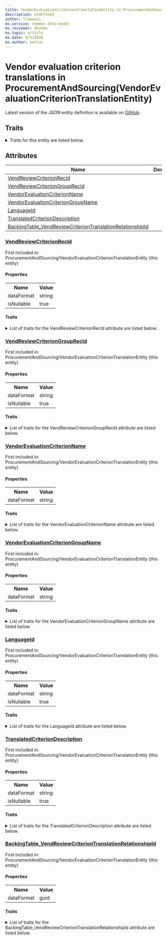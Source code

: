 ```yaml
---
title: VendorEvaluationCriterionTranslationEntity in ProcurementAndSourcing - Common Data Model | Microsoft Docs
description: undefined
author: llawwaii
ms.service: common-data-model
ms.reviewer: deonhe
ms.topic: article
ms.date: 8/5/2020
ms.author: weiluo
---
```


# Vendor evaluation criterion translations in ProcurementAndSourcing(VendorEvaluationCriterionTranslationEntity)

  
 Latest version of the JSON entity definition is available on <a href="https://github.com/Microsoft/CDM/tree/master/schemaDocuments/core/operationsCommon/Entities/SupplyChain/ProcurementAndSourcing/VendorEvaluationCriterionTranslationEntity.cdm.json" target="_blank">GitHub</a>.  

## Traits

<details>
<summary>Traits for this entity are listed below.  
</summary>

**is.CDM.entityVersion**  
  <table><tr><th>Parameter</th><th>Value</th><th>Data type</th><th>Explanation</th></tr><tr><td>versionNumber</td><td>"1.1"</td><td>string</td><td>semantic version number of the entity</td></tr></table>

**is.application.releaseVersion**  
  <table><tr><th>Parameter</th><th>Value</th><th>Data type</th><th>Explanation</th></tr><tr><td>releaseVersion</td><td>"10.0.13.0"</td><td>string</td><td>semantic version number of the application introducing this entity</td></tr></table>

**is.localized.displayedAs**  
  Holds the list of language specific display text for an object.  <table><tr><th>Parameter</th><th>Value</th><th>Data type</th><th>Explanation</th></tr><tr><td>localizedDisplayText</td><td><table><tr><th>languageTag</th><th>displayText</th></tr><tr><td>en</td><td>Vendor evaluation criterion translations</td></tr></table></td><td>entity</td><td>a reference to the constant entity holding the list of localized text</td></tr></table>

</details>

## Attributes

|Name|Description|First Included in Instance|
|---|---|---|
|[VendReviewCriterionRecId](#VendReviewCriterionRecId)||<a href="VendorEvaluationCriterionTranslationEntity.md" target="_blank">ProcurementAndSourcing/VendorEvaluationCriterionTranslationEntity</a>|
|[VendReviewCriterionGroupRecId](#VendReviewCriterionGroupRecId)||<a href="VendorEvaluationCriterionTranslationEntity.md" target="_blank">ProcurementAndSourcing/VendorEvaluationCriterionTranslationEntity</a>|
|[VendorEvaluationCriterionName](#VendorEvaluationCriterionName)||<a href="VendorEvaluationCriterionTranslationEntity.md" target="_blank">ProcurementAndSourcing/VendorEvaluationCriterionTranslationEntity</a>|
|[VendorEvaluationCriterionGroupName](#VendorEvaluationCriterionGroupName)||<a href="VendorEvaluationCriterionTranslationEntity.md" target="_blank">ProcurementAndSourcing/VendorEvaluationCriterionTranslationEntity</a>|
|[LanguageId](#LanguageId)||<a href="VendorEvaluationCriterionTranslationEntity.md" target="_blank">ProcurementAndSourcing/VendorEvaluationCriterionTranslationEntity</a>|
|[TranslatedCriterionDescription](#TranslatedCriterionDescription)||<a href="VendorEvaluationCriterionTranslationEntity.md" target="_blank">ProcurementAndSourcing/VendorEvaluationCriterionTranslationEntity</a>|
|[BackingTable_VendReviewCriterionTranslationRelationshipId](#BackingTable_VendReviewCriterionTranslationRelationshipId)||<a href="VendorEvaluationCriterionTranslationEntity.md" target="_blank">ProcurementAndSourcing/VendorEvaluationCriterionTranslationEntity</a>|

### <a href=#VendReviewCriterionRecId name="VendReviewCriterionRecId">VendReviewCriterionRecId</a>

First included in: ProcurementAndSourcing/VendorEvaluationCriterionTranslationEntity (this entity)  

#### Properties

<table><tr><th>Name</th><th>Value</th></tr><tr><td>dataFormat</td><td>string</td></tr><tr><td>isNullable</td><td>true</td></tr></table>

#### Traits

<details>
<summary>List of traits for the VendReviewCriterionRecId attribute are listed below.</summary>

**is.dataFormat.character**  
**is.dataFormat.big**  
**is.dataFormat.array**  
**is.nullable**  
The attribute value may be set to NULL.  

**is.dataFormat.character**  
**is.dataFormat.array**  
</details>

### <a href=#VendReviewCriterionGroupRecId name="VendReviewCriterionGroupRecId">VendReviewCriterionGroupRecId</a>

First included in: ProcurementAndSourcing/VendorEvaluationCriterionTranslationEntity (this entity)  

#### Properties

<table><tr><th>Name</th><th>Value</th></tr><tr><td>dataFormat</td><td>string</td></tr><tr><td>isNullable</td><td>true</td></tr></table>

#### Traits

<details>
<summary>List of traits for the VendReviewCriterionGroupRecId attribute are listed below.</summary>

**is.dataFormat.character**  
**is.dataFormat.big**  
**is.dataFormat.array**  
**is.nullable**  
The attribute value may be set to NULL.  

**is.dataFormat.character**  
**is.dataFormat.array**  
</details>

### <a href=#VendorEvaluationCriterionName name="VendorEvaluationCriterionName">VendorEvaluationCriterionName</a>

First included in: ProcurementAndSourcing/VendorEvaluationCriterionTranslationEntity (this entity)  

#### Properties

<table><tr><th>Name</th><th>Value</th></tr><tr><td>dataFormat</td><td>string</td></tr></table>

#### Traits

<details>
<summary>List of traits for the VendorEvaluationCriterionName attribute are listed below.</summary>

**is.dataFormat.character**  
**is.dataFormat.big**  
**is.dataFormat.array**  
**is.dataFormat.character**  
**is.dataFormat.array**  
</details>

### <a href=#VendorEvaluationCriterionGroupName name="VendorEvaluationCriterionGroupName">VendorEvaluationCriterionGroupName</a>

First included in: ProcurementAndSourcing/VendorEvaluationCriterionTranslationEntity (this entity)  

#### Properties

<table><tr><th>Name</th><th>Value</th></tr><tr><td>dataFormat</td><td>string</td></tr></table>

#### Traits

<details>
<summary>List of traits for the VendorEvaluationCriterionGroupName attribute are listed below.</summary>

**is.dataFormat.character**  
**is.dataFormat.big**  
**is.dataFormat.array**  
**is.dataFormat.character**  
**is.dataFormat.array**  
</details>

### <a href=#LanguageId name="LanguageId">LanguageId</a>

First included in: ProcurementAndSourcing/VendorEvaluationCriterionTranslationEntity (this entity)  

#### Properties

<table><tr><th>Name</th><th>Value</th></tr><tr><td>dataFormat</td><td>string</td></tr><tr><td>isNullable</td><td>true</td></tr></table>

#### Traits

<details>
<summary>List of traits for the LanguageId attribute are listed below.</summary>

**is.dataFormat.character**  
**is.dataFormat.big**  
**is.dataFormat.array**  
**is.nullable**  
The attribute value may be set to NULL.  

**is.dataFormat.character**  
**is.dataFormat.array**  
</details>

### <a href=#TranslatedCriterionDescription name="TranslatedCriterionDescription">TranslatedCriterionDescription</a>

First included in: ProcurementAndSourcing/VendorEvaluationCriterionTranslationEntity (this entity)  

#### Properties

<table><tr><th>Name</th><th>Value</th></tr><tr><td>dataFormat</td><td>string</td></tr><tr><td>isNullable</td><td>true</td></tr></table>

#### Traits

<details>
<summary>List of traits for the TranslatedCriterionDescription attribute are listed below.</summary>

**is.dataFormat.character**  
**is.dataFormat.big**  
**is.dataFormat.array**  
**is.nullable**  
The attribute value may be set to NULL.  

**is.dataFormat.character**  
**is.dataFormat.array**  
</details>

### <a href=#BackingTable_VendReviewCriterionTranslationRelationshipId name="BackingTable_VendReviewCriterionTranslationRelationshipId">BackingTable_VendReviewCriterionTranslationRelationshipId</a>

First included in: ProcurementAndSourcing/VendorEvaluationCriterionTranslationEntity (this entity)  

#### Properties

<table><tr><th>Name</th><th>Value</th></tr><tr><td>dataFormat</td><td>guid</td></tr></table>

#### Traits

<details>
<summary>List of traits for the BackingTable_VendReviewCriterionTranslationRelationshipId attribute are listed below.</summary>

**is.dataFormat.character**  
**is.dataFormat.big**  
**is.dataFormat.array**  
**is.dataFormat.guid**  
**means.identity.entityId**  
**is.linkedEntity.identifier**  
Marks the attribute(s) that hold foreign key references to a linked (used as an attribute) entity. This attribute is added to the resolved entity to enumerate the referenced entities.  <table><tr><th>Parameter</th><th>Value</th><th>Data type</th><th>Explanation</th></tr><tr><td>entityReferences</td><td><table><tr><th>entityReference</th><th>attributeReference</th></tr><tr><td><a href="../../../Tables/SupplyChain/ProcurementAndSourcing/Main/VendReviewCriterionTranslation.md" target="_blank">/core/operationsCommon/Tables/SupplyChain/ProcurementAndSourcing/Main/VendReviewCriterionTranslation.cdm.json/VendReviewCriterionTranslation</a></td><td><a href="../../../Tables/SupplyChain/ProcurementAndSourcing/Main/VendReviewCriterionTranslation.md#RecId" target="_blank">RecId</a></td></tr></table></td><td>entity</td><td>a reference to the constant entity holding the list of entity references</td></tr></table>

**is.dataFormat.guid**  
**is.dataFormat.character**  
**is.dataFormat.array**  
</details>
